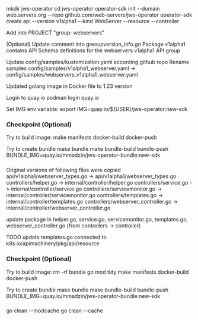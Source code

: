 mkdir jws-operator
cd jws-operator
operator-sdk init --domain web.servers.org --repo github.com/web-servers/jws-operator
operator-sdk create api --version v1alpha1 --kind WebServer --resource --controller

Add into PROJECT
"group: webservers"

(Optional) Update comment into greoupversion_info.go
Package v1alpha1 contains API Schema definitions for the webservers v1alpha1 API group

Update config/samples/kustomization.yaml according github repo
Rename samples config/samples/v1alpha1_webserver.yaml -> config/samples/webservers_v1alpha1_webserver.yaml

Updated golang image in Docker file to 1.23 version

Login to quay.io
podman login quay.io

Set IMG env variable:
export IMG=quay.io/${USER}/jws-operator:new-sdk

### Checkpoint (Optional)
Try to build image:
make manifests docker-build docker-push

Try to create bundle
make bundle
make bundle-build bundle-push BUNDLE_IMG=quay.io/mmadzin/jws-operator-bundle:new-sdk
###

Original versions of following files were copied
api/v1alpha1/webserver_types.go -> api/v1alpha1/webserver_types.go
controllers/helper.go -> internal/controller/helper.go
controllers/service.go -> internal/controller/service.go
controllers/servicemonitor.go -> internal/controller/servicemonitor.go
controllers/templates.go -> internal/controller/templates.go
controllers/webserver_controller.go -> internal/controller/webserver_controller.go

update package in helper.go, service.go, servicemonitor.go, templates.go, webserver_controller.go (from controllers -> controller)

TODO
update templates.go connected to k8s.io/apimachinery/pkg/api/resource

### Checkpoint (Optional)
Try to build image:
rm -rf bundle
go mod tidy
make manifests docker-build docker-push

Try to create bundle
make bundle
make bundle-build bundle-push BUNDLE_IMG=quay.io/mmadzin/jws-operator-bundle:new-sdk
###




go clean --modcache
go clean --cache
